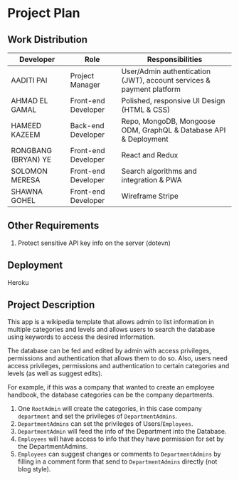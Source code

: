 # Project Plan

## Work Distribution

| Developer | Role | Responsibilities |
| --------- | ---- | ---------------- |
| AADITI PAI          | Project Manager     | User/Admin authentication (JWT), account services & payment platform |
| AHMAD EL GAMAL      | Front-end Developer | Polished, responsive UI Design (HTML & CSS)                          |
| HAMEED KAZEEM       | Back-end Developer  | Repo, MongoDB, Mongoose ODM, GraphQL & Database API & Deployment     |
| RONGBANG (BRYAN) YE | Front-end Developer | React and Redux                                                      |
| SOLOMON MERESA      | Front-end Developer | Search algorithms and integration & PWA                              |
| SHAWNA GOHEL      | Front-end Developer | Wireframe Stripe                            |

## Other Requirements

1. Protect sensitive API key info on the server (dotevn)

## Deployment

Heroku

## Project Description

This app is a wikipedia template that allows admin to list information in multiple categories and levels and allows users to search the database using keywords to access the desired information.

The database can be fed and edited by admin with access privileges, permissions and authentication that allows them to do so. Also, users need access privileges, permissions and authentication to certain categories and levels (as well as suggest edits).

For example, if this was a company that wanted to create an employee handbook, the database categories can be the company departments.
1. One `RootAdmin` will create the categories, in this case company `department` and set the privileges of `DepartmentAdmins`.
1. `DepartmentAdmins` can set the privileges of Users/`Employees`.
1. `DepartmentAdmin` will feed the info of the Department into the Database.
1. `Employees` will have access to info that they have permission for set by the DepartmentAdmins.
1. `Employees` can suggest changes or comments to `DepartmentAdmins` by filling in a comment form that send to `DepartmentAdmins` directly (not blog style).
